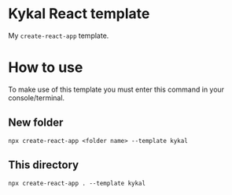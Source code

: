 # Kykal React template
My ``create-react-app`` template.

# How to use
To make use of this template you must enter this command in your console/terminal.
## New folder
```SSH
npx create-react-app <folder name> --template kykal
```

## This directory
```SSH
npx create-react-app . --template kykal
```
